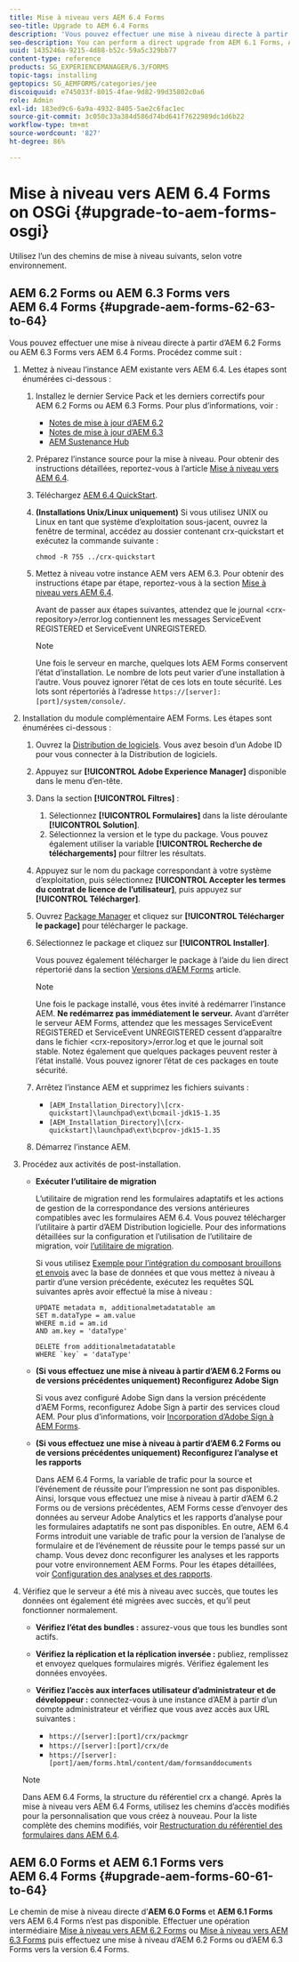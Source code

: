 ```yaml
---
title: Mise à niveau vers AEM 6.4 Forms
seo-title: Upgrade to AEM 6.4 Forms
description: 'Vous pouvez effectuer une mise à niveau directe à partir de AEM 6.1 Forms, AEM 6.2 Forms et LiveCycle ES4 SP1 vers AEM 6.3 Forms. '
seo-description: You can perform a direct upgrade from AEM 6.1 Forms, AEM 6.2 Forms, and LiveCycle ES4 SP1 to AEM 6.3 Forms.
uuid: 1435246a-9215-4d88-b52c-59a5c329bb77
content-type: reference
products: SG_EXPERIENCEMANAGER/6.3/FORMS
topic-tags: installing
geptopics: SG_AEMFORMS/categories/jee
discoiquuid: e745033f-8015-4fae-9d82-99d35802c0a6
role: Admin
exl-id: 183ed9c6-6a9a-4932-8405-5ae2c6fac1ec
source-git-commit: 3c050c33a384d586d74bd641f7622989dc1d6b22
workflow-type: tm+mt
source-wordcount: '827'
ht-degree: 86%

---
```


# Mise à niveau vers AEM 6.4 Forms on OSGi {#upgrade-to-aem-forms-osgi}

Utilisez l’un des chemins de mise à niveau suivants, selon votre environnement.

## AEM 6.2 Forms ou AEM 6.3 Forms vers AEM 6.4 Forms {#upgrade-aem-forms-62-63-to-64}

Vous pouvez effectuer une mise à niveau directe à partir d’AEM 6.2 Forms ou AEM 6.3 Forms vers AEM 6.4 Forms. Procédez comme suit :

1. Mettez à niveau l’instance AEM existante vers AEM 6.4. Les étapes sont énumérées ci-dessous :

   1. Installez le dernier Service Pack et les derniers correctifs pour AEM 6.2 Forms ou AEM 6.3 Forms. Pour plus d’informations, voir :

      * [Notes de mise à jour d’AEM 6.2](https://helpx.adobe.com/fr/experience-manager/6-2/release-notes.html)
      * [Notes de mise à jour d’AEM 6.3](https://helpx.adobe.com/fr/experience-manager/6-3/release-notes.html)
      * [AEM Sustenance Hub](https://experienceleague.adobe.com/docs/experience-manager-release-information/aem-release-updates/aem-releases-updates.html?lang=fr)
   1. Préparez l’instance source pour la mise à niveau. Pour obtenir des instructions détaillées, reportez-vous à l’article [Mise à niveau vers AEM 6.4](/help/sites-deploying/upgrade.md#preparing%20the%20source%20instance).
   1. Téléchargez [AEM 6.4 QuickStart](/help/sites-deploying/deploy.md#getting%20the%20software).
   1. **(Installations Unix/Linux uniquement)** Si vous utilisez UNIX ou Linux en tant que système d’exploitation sous-jacent, ouvrez la fenêtre de terminal, accédez au dossier contenant crx-quickstart et exécutez la commande suivante :

      `chmod -R 755 ../crx-quickstart`

   1. Mettez à niveau votre instance AEM vers AEM 6.3. Pour obtenir des instructions étape par étape, reportez-vous à la section [Mise à niveau vers AEM 6.4](/help/sites-deploying/upgrade.md).

      Avant de passer aux étapes suivantes, attendez que le journal &lt;crx-repository>/error.log contiennent les messages ServiceEvent REGISTERED et ServiceEvent UNREGISTERED.

      >[!NOTE]
      >
      >Une fois le serveur en marche, quelques lots AEM Forms conservent l’état d’installation. Le nombre de lots peut varier d’une installation à l’autre. Vous pouvez ignorer l’état de ces lots en toute sécurité. Les lots sont répertoriés à l’adresse `https://[server]:[port]/system/console/`.


1. Installation du module complémentaire AEM Forms. Les étapes sont énumérées ci-dessous :

   1. Ouvrez la [Distribution de logiciels](https://experience.adobe.com/downloads). Vous avez besoin d’un Adobe ID pour vous connecter à la Distribution de logiciels.
   1. Appuyez sur **[!UICONTROL Adobe Experience Manager]** disponible dans le menu d’en-tête.
   1. Dans la section **[!UICONTROL Filtres]** :
      1. Sélectionnez **[!UICONTROL Formulaires]** dans la liste déroulante **[!UICONTROL Solution]**.
      1. Sélectionnez la version et le type du package. Vous pouvez également utiliser la variable **[!UICONTROL Recherche de téléchargements]** pour filtrer les résultats.
   1. Appuyez sur le nom du package correspondant à votre système d’exploitation, puis sélectionnez **[!UICONTROL Accepter les termes du contrat de licence de l’utilisateur]**, puis appuyez sur **[!UICONTROL Télécharger]**.
   1. Ouvrez [Package Manager](https://docs.adobe.com/content/help/fr/experience-manager-65/administering/contentmanagement/package-manager.html) et cliquez sur **[!UICONTROL Télécharger le package]** pour télécharger le package.
   1. Sélectionnez le package et cliquez sur **[!UICONTROL Installer]**.

      Vous pouvez également télécharger le package à l’aide du lien direct répertorié dans la section [Versions d’AEM Forms](https://helpx.adobe.com/fr/aem-forms/kb/aem-forms-releases.html) article.

      >[!NOTE]
      >
      >Une fois le package installé, vous êtes invité à redémarrer l’instance AEM. **Ne redémarrez pas immédiatement le serveur.** Avant d’arrêter le serveur AEM Forms, attendez que les messages ServiceEvent REGISTERED et ServiceEvent UNREGISTERED cessent d’apparaître dans le fichier &lt;crx-repository>/error.log et que le journal soit stable. Notez également que quelques packages peuvent rester à l’état installé. Vous pouvez ignorer l’état de ces packages en toute sécurité.

   1. Arrêtez l’instance AEM et supprimez les fichiers suivants :

      * `[AEM_Installation_Directory]\[crx-quickstart]\launchpad\ext\bcmail-jdk15-1.35`
      * `[AEM_Installation_Directory]\[crx-quickstart]\launchpad\ext\bcprov-jdk15-1.35`
   1. Démarrez l’instance AEM.


1. Procédez aux activités de post-installation.

   * **Exécuter l’utilitaire de migration**

      L’utilitaire de migration rend les formulaires adaptatifs et les actions de gestion de la correspondance des versions antérieures compatibles avec les formulaires AEM 6.4. Vous pouvez télécharger l’utilitaire à partir d’AEM Distribution logicielle. Pour des informations détaillées sur la configuration et l’utilisation de l’utilitaire de migration, voir [l’utilitaire de migration](/help/forms/using/migration-utility.md).

      Si vous utilisez [Exemple pour l’intégration du composant brouillons et envois](integrate-draft-submission-database.md) avec la base de données et que vous mettez à niveau à partir d’une version précédente, exécutez les requêtes SQL suivantes après avoir effectué la mise à niveau :

      ```
      UPDATE metadata m, additionalmetadatatable am
      SET m.dataType = am.value
      WHERE m.id = am.id
      AND am.key = 'dataType'
      ```

      ```
      DELETE from additionalmetadatatable
      WHERE `key` = 'dataType'
      ```

   * **(Si vous effectuez une mise à niveau à partir d’AEM 6.2 Forms ou de versions précédentes uniquement) Reconfigurez Adobe Sign**

      Si vous avez configuré Adobe Sign dans la version précédente d’AEM Forms, reconfigurez Adobe Sign à partir des services cloud AEM. Pour plus d’informations, voir [Incorporation d’Adobe Sign à AEM Forms](/help/forms/using/adobe-sign-integration-adaptive-forms.md).

   * **(Si vous effectuez une mise à niveau à partir d’AEM 6.2 Forms ou de versions précédentes uniquement) Reconfigurez l’analyse et les rapports**

      Dans AEM 6.4 Forms, la variable de trafic pour la source et l’événement de réussite pour l’impression ne sont pas disponibles. Ainsi, lorsque vous effectuez une mise à niveau à partir d’AEM 6.2 Forms ou de versions précédentes, AEM Forms cesse d’envoyer des données au serveur Adobe Analytics et les rapports d’analyse pour les formulaires adaptatifs ne sont pas disponibles. En outre, AEM 6.4 Forms introduit une variable de trafic pour la version de l’analyse de formulaire et de l’événement de réussite pour le temps passé sur un champ. Vous devez donc reconfigurer les analyses et les rapports pour votre environnement AEM Forms. Pour les étapes détaillées, voir [Configuration des analyses et des rapports](/help/forms/using/configure-analytics-forms-documents.md).

1. Vérifiez que le serveur a été mis à niveau avec succès, que toutes les données ont également été migrées avec succès, et qu’il peut fonctionner normalement.

   * **Vérifiez l’état des bundles :** assurez-vous que tous les bundles sont actifs.
   * **Vérifiez la réplication et la réplication inversée :** publiez, remplissez et envoyez quelques formulaires migrés. Vérifiez également les données envoyées.
   * **Vérifiez l’accès aux interfaces utilisateur d’administrateur et de développeur :** connectez-vous à une instance d’AEM à partir d’un compte administrateur et vérifiez que vous avez accès aux URL suivantes :

      * `https://[server]:[port]/crx/packmgr`
      * `https://[server]:[port]/crx/de`
      * `https://[server]:[port]/aem/forms.html/content/dam/formsanddocuments`

   >[!NOTE]
   Dans AEM 6.4 Forms, la structure du référentiel crx a changé. Après la mise à niveau vers AEM 6.4 Forms, utilisez les chemins d’accès modifiés pour la personnalisation que vous créez à nouveau. Pour la liste complète des chemins modifiés, voir [Restructuration du référentiel des formulaires dans AEM 6.4](/help/sites-deploying/forms-repository-restructuring-in-aem-6-4.md).

## AEM 6.0 Forms et AEM 6.1 Forms vers AEM 6.4 Forms {#upgrade-aem-forms-60-61-to-64}

Le chemin de mise à niveau directe d’**AEM 6.0 Forms** et **AEM 6.1 Forms** vers AEM 6.4 Forms n’est pas disponible. Effectuer une opération intermédiaire [Mise à niveau vers AEM 6.2 Forms](/help/forms/using/upgrade.md) ou [Mise à niveau vers AEM 6.3 Forms](/help/forms/using/upgrade.md) puis effectuez une mise à niveau d’AEM 6.2 Forms ou d’AEM 6.3 Forms vers la version 6.4 Forms.
